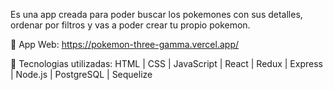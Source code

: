  Es una app creada para poder buscar los pokemones con sus detalles, ordenar por filtros y vas a poder crear tu propio pokemon.
 
 App Web: https://pokemon-three-gamma.vercel.app/

 Tecnologias utilizadas: HTML | CSS | JavaScript | React | Redux | Express | Node.js | PostgreSQL | Sequelize 
